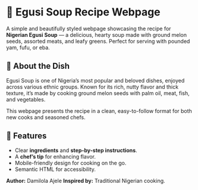 # 🍲 Egusi Soup Recipe Webpage

A simple and beautifully styled webpage showcasing the recipe for **Nigerian Egusi Soup** — a delicious, hearty soup made with ground melon seeds, assorted meats, and leafy greens. Perfect for serving with pounded yam, fufu, or eba.

## 📖 About the Dish

Egusi Soup is one of Nigeria’s most popular and beloved dishes, enjoyed across various ethnic groups. Known for its rich, nutty flavor and thick texture, it’s made by cooking ground melon seeds with palm oil, meat, fish, and vegetables.

This webpage presents the recipe in a clean, easy-to-follow format for both new cooks and seasoned chefs.

## 📝 Features

- Clear **ingredients** and **step-by-step instructions**.
- A **chef’s tip** for enhancing flavor.
- Mobile-friendly design for cooking on the go.
- Semantic HTML for accessibility.

**Author:** Damilola Ajele
**Inspired by:** Traditional Nigerian cooking.
